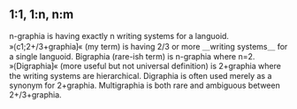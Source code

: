 ## 1:1, 1:n, n:m

n-graphia is having exactly n writing systems for a languoid.
»⟮c1;2+/3+graphia⟯« (my term) is having 2/3 or more ＿writing systems＿ for a single languoid.
Bigraphia (rare-ish term) is n-graphia where n=2.
»⟮Digraphia⟯« (more useful but not universal definition) is 2+graphia where the writing systems are hierarchical.
Digraphia is often used merely as a synonym for 2+graphia.
Multigraphia is both rare and ambiguous between 2+/3+graphia.